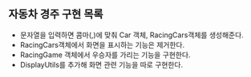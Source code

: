 ## 자동차 경주 구현 목록
* 문자열을 입력하면 콤마(,)에 맞춰 Car 객체, RacingCars객체를 생성해준다.
* RacingCars객체에서 화면을 표시하는 기능은 제거한다.
* RacingGame 객체에서 우승자를 가리는 기능을 구현한다.
* DisplayUtils를 추가해 화면 관련 기능을 따로 구현한다.